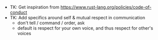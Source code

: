 - TK: Get inspiration from <https://www.rust-lang.org/policies/code-of-conduct>
- TK: Add specifics around self & mutual respect in communication
  - don't tell / command / order, ask
  - default is respect for your own voice, and thus respect for other's voices
